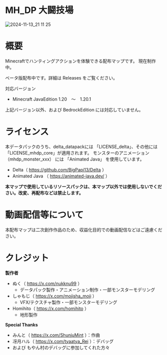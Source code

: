 # MH_DP 大闘技場

![2024-11-13_21 11 25](https://github.com/user-attachments/assets/5113d250-eb5d-4631-90b9-1fea7ec165b9)

# 概要

Minecraftでハンティングアクションを体験できる配布マップです。
現在制作中。

ベータ版配布中です。詳細は Releases をご覧ください。

対応バージョン

- Minecraft JavaEdition 1.20　～　1.20.1

上記バージョン以外、および BedrockEdition には対応していません。

# ライセンス

本データパックのうち、delta_datapackには 「LICENSE_delta」、その他には「LICENSE_mhdp_core」が適用されます。
モンスターのアニメーション（mhdp_monster_xxx） には 「Animated Java」 を使用しています。

- Delta（ https://github.com/BigPapi13/Delta ）
- Animated Java （ https://animated-java.dev/ ）

**本マップで使用しているリソースパックは、本マップ以外では使用しないでください。改変、再配布などは禁止します。**

# 動画配信等について

本配布マップは二次創作作品のため、収益化目的での動画配信などはご遠慮ください。

# クレジット

**製作者**
- ぬく（ https://x.com/nukknu99 ）
    - データパック製作・アニメーション制作・一部モンスターモデリング
- しゃもじ（ https://x.com/mojisha_moji ）
    - VFX/テクスチャ製作・一部モンスターモデリング
- Homihito（ https://x.com/homihito ）
    - 地形製作

**Special Thanks**
- みんと（ https://x.com/ShunjuMint ）：作曲
- 冴月ハル（ https://x.com/tyaatya_Rei ）：デバッグ
- および もやん村のデバッグに参加してくれた方々
